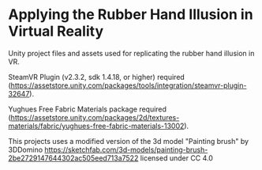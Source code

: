 # Applying the Rubber Hand Illusion in Virtual Reality
Unity project files and assets used for replicating the rubber hand illusion in VR.

SteamVR Plugin (v2.3.2, sdk 1.4.18, or higher) required (https://assetstore.unity.com/packages/tools/integration/steamvr-plugin-32647).

Yughues Free Fabric Materials package required (https://assetstore.unity.com/packages/2d/textures-materials/fabric/yughues-free-fabric-materials-13002).



This projects uses a modified version of the 3d model "Painting brush" by 3DDomino https://sketchfab.com/3d-models/painting-brush-2be2729147644302ac505eed713a7522 licensed under CC 4.0